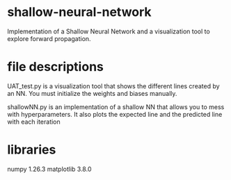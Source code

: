 # shallow-neural-network
Implementation of a Shallow Neural Network and a visualization tool to explore forward propagation.

# file descriptions
UAT_test.py is a visualization tool that shows the different lines created by an NN. You must initialize the weights and biases manually. 

shallowNN.py is an implementation of a shallow NN that allows you to mess with hyperparameters. It also plots the expected line and the predicted line with each iteration

# libraries
numpy 1.26.3
matplotlib 3.8.0


